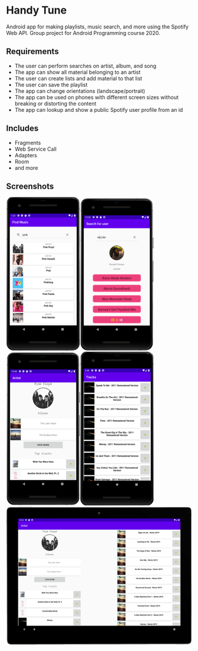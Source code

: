 # Handy Tune
Android app for making playlists, music search, and more using the Spotify Web API. Group project for Android Programming course 2020.

## Requirements
* The user can perform searches on artist, album, and song
* The app can show all material belonging to an artist
* The user can create lists and add material to that list
* The user can save the playlist
* The app can change orientations (landscape/portrait)
* The app can be used on phones with different screen sizes without breaking or distorting the content
* The app can lookup and show a public Spotify user profile from an id

## Includes
* Fragments
* Web Service Call
* Adapters
* Room 
* and more

## Screenshots
<img src="screenshots/search.png" width="200" title="Search"><img src="screenshots/user_search.png" width="200" title="Spotify user search">
<br/><img src="screenshots/artist.png" width="200" title="Artist"><img src="screenshots/tracks.png" width="200" title="Tracks">
<br/><img src="screenshots/tablet.png" width="600" title="Artist on tablet">

